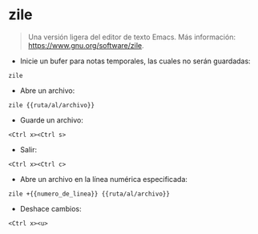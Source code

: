 # zile 

> Una versión ligera del editor de texto Emacs.
> Más información: <https://www.gnu.org/software/zile>.

- Inicie un bufer para notas temporales, las cuales no serán guardadas:

`zile`

- Abre un archivo:

`zile {{ruta/al/archivo}}`

- Guarde un archivo:

`<Ctrl x><Ctrl s>`

- Salir:

`<Ctrl x><Ctrl c>`

- Abre un archivo en la línea numérica especificada:

`zile +{{numero_de_linea}} {{ruta/al/archivo}}`

- Deshace cambios:

`<Ctrl x><u>`
